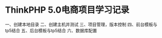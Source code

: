 ThinkPHP 5.0电商项目学习记录
===============

一、创建本地目录
二、创建主机并测试
三、项目管理，版本控制
四、前台模板与tp5结合
五、后台模板与tp5结合
六、数据库配置